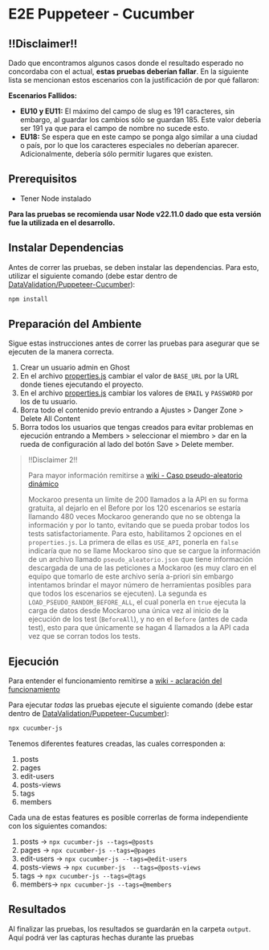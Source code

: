 # E2E Puppeteer - Cucumber
## ‼️Disclaimer‼️
Dado que encontramos algunos casos donde el resultado esperado no concordaba con el actual, **estas pruebas deberían fallar**. En la siguiente lista se mencionan estos escenarios con la justificación de por qué fallaron:

**Escenarios Fallidos:**
- **EU10 y EU11:** El máximo del campo de slug es 191 caracteres, sin embargo, al guardar los cambios sólo se guardan 185. Este valor debería ser 191 ya que para el campo de nombre no sucede esto.
- **EU18:** Se espera que en este campo se ponga algo similar a una ciudad o país, por lo que los caracteres especiales no deberían aparecer. Adicionalmente, debería sólo permitir lugares que existen.

## Prerequisitos
- Tener Node instalado

**Para las pruebas se recomienda usar Node v22.11.0 dado que esta versión fue la utilizada en el desarrollo.**

## Instalar Dependencias
Antes de correr las pruebas, se deben instalar las dependencias. Para esto, utilizar el siguiente comando (debe estar dentro de [DataValidation/Puppeteer-Cucumber](https://github.com/DavidMS73/ghost-consolidated-MISW4103/tree/main/DataValidation/Puppeteer-Cucumber)):
```bash
npm install
```

## Preparación del Ambiente
Sigue estas instrucciones antes de correr las pruebas para asegurar que se ejecuten de la manera correcta.
1. Crear un usuario admin en Ghost
2. En el archivo [properties.js](./properties.js) cambiar el valor de `BASE_URL` por la URL donde tienes ejecutando el proyecto.
3. En el archivo [properties.js](./properties.js) cambiar los valores de `EMAIL` y `PASSWORD` por los de tu usuario.
4. Borra todo el contenido previo entrando a Ajustes > Danger Zone > Delete All Content
5. Borra todos los usuarios que tengas creados para evitar problemas en ejecución entrando a Members > seleccionar el miembro > dar en la rueda de configuración al lado del botón Save > Delete member.

>‼️Disclaimer 2‼️
>
> Para mayor información remitirse a [wiki - Caso pseudo-aleatorio dinámico](https://github.com/DavidMS73/ghost-consolidated-MISW4103/wiki/Descripci%C3%B3n-estrategias-Semana-7#caso-pseudo-aleatorio-din%C3%A1mico)
>
> Mockaroo presenta un límite de 200 llamados a la API en su forma gratuita, al dejarlo en el Before por los 120 escenarios se estaría llamando 480 veces Mockaroo generando que no se obtenga la información y por lo tanto, evitando que se pueda probar todos los tests satisfactoriamente. Para esto, habilitamos 2 opciones en el `properties.js`. La primera de ellas es `USE_API`, ponerla en `false` indicaría que no se llame Mockaroo sino que se cargue la información de un archivo llamado `pseudo_aleatorio.json` que tiene información descargada de una de las peticiones a Mockaroo (es muy claro en el equipo que tomarlo de este archivo sería a-priori sin embargo intentamos brindar el mayor número de herramientas posibles para que todos los escenarios se ejecuten). La segunda es `LOAD_PSEUDO_RANDOM_BEFORE_ALL`, el cual ponerla en `true` ejecuta la carga de datos desde Mockaroo una única vez al inicio de la ejecución de los test (`BeforeAll`), y no en el `Before` (antes de cada test), esto para que únicamente se hagan 4 llamados a la API cada vez que se corran todos los tests.

## Ejecución
Para entender el funcionamiento remitirse a [wiki - aclaración del funcionamiento](https://github.com/DavidMS73/ghost-consolidated-MISW4103/wiki/Descripci%C3%B3n-estrategias-Semana-7#aclaraci%C3%B3n-del-funcionamiento)

Para ejecutar *todas* las pruebas ejecute el siguiente comando (debe estar dentro de [DataValidation/Puppeteer-Cucumber](https://github.com/DavidMS73/ghost-consolidated-MISW4103/tree/main/DataValidation/Puppeteer-Cucumber)):
```bash
npx cucumber-js
```

Tenemos diferentes features creadas, las cuales corresponden a:

1. posts 
2. pages 
3. edit-users 
4. posts-views 
5. tags 
6. members

Cada una de estas features es posible correrlas de forma independiente con los siguientes comandos:
1. posts -> `npx cucumber-js --tags=@posts`
2. pages -> `npx cucumber-js --tags=@pages`
3. edit-users -> `npx cucumber-js --tags=@edit-users`
4. posts-views -> `npx cucumber-js  --tags=@posts-views`
5. tags -> `npx cucumber-js --tags=@tags`
6. members-> `npx cucumber-js --tags=@members`

## Resultados
Al finalizar las pruebas, los resultados se guardarán en la carpeta `output`. Aquí podrá ver las capturas hechas durante las pruebas
